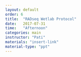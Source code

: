 ```yaml
---
layout: default
order: 6
title:  "RADseq Wetlab Protocol"
date:   2017-07-31
time:   "Afternoon"
categories: main
instructor: "Pati"
materials: "insert-link"
material-type: "ppt"
---
```


